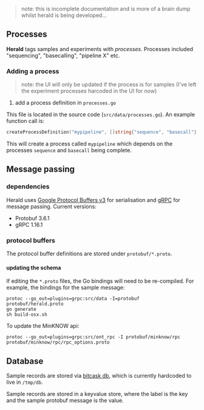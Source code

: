 > note: this is incomplete documentation and is more of a brain dump whilst herald is being developed...

## Processes

**Herald** tags samples and experiments with _processes_. Processes included "sequencing", "basecalling", "pipeline X" etc.

### Adding a process

> note: the UI will only be updated if the process is for samples (I've left the experiment processes harcoded in the UI for now)

1. add a process definition in `processes.go`

This file is located in the source code (`src/data/processes.go`). An example function call is:

```go
createProcessDefinition("mypipeline", []string{"sequence", "basecall"}, false, true)
```

This will create a process called `mypipeline` which depends on the processes `sequence` and `basecall` being complete.

## Message passing

### dependencies

Herald uses [Google Protocol Buffers v3](https://developers.google.com/protocol-buffers) for serialisation and [gRPC](https://grpc.io/) for message passing. Current versions:

- Protobuf 3.6.1
- gRPC 1.16.1

### protocol buffers

The protocol buffer definitions are stored under `protobuf/*.proto`.

#### updating the schema

If editing the `*.proto` files, the Go bindings will need to be re-compiled. For example, the bindings for the sample message:

```
protoc --go_out=plugins=grpc:src/data -I=protobuf protobuf/herald.proto
go generate
sh build-osx.sh
```

To update the MinKNOW api:

```
protoc --go_out=plugins=grpc:src/ont_rpc -I protobuf/minknow/rpc protobuf/minknow/rpc/rpc_options.proto
```

## Database

Sample records are stored via [bitcask db](https://pkg.go.dev/github.com/prologic/bitcask), which is currently hardcoded to live in `/tmp/db`.

Sample records are stored in a keyvalue store, where the label is the key and the sample protobuf message is the value.
